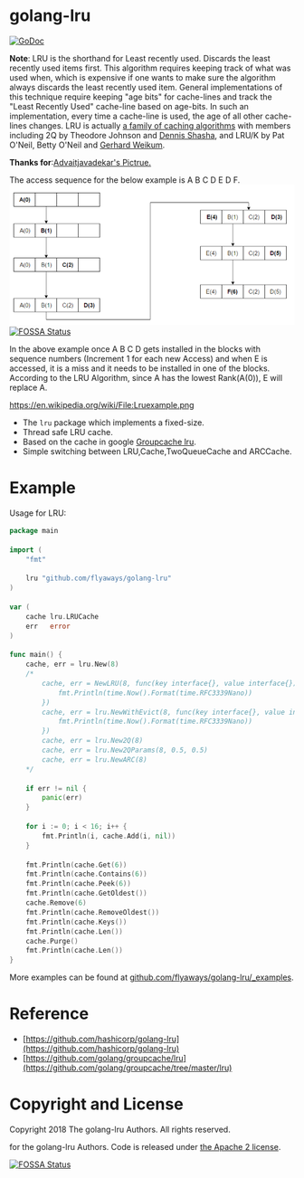 golang-lru
==========

[![GoDoc](https://godoc.org/github.com/flyaways/golang-lru?status.svg)](https://godoc.org/github.com/flyaways/golang-lru)

**Note**:  LRU is the shorthand for Least recently used.
Discards the least recently used items first. This algorithm requires keeping track of what was used when, which is expensive if one wants to make sure the algorithm always discards the least recently used item. General implementations of this technique require keeping "age bits" for cache-lines and track the "Least Recently Used" cache-line based on age-bits. In such an implementation, every time a cache-line is used, the age of all other cache-lines changes. LRU is actually [a family of caching algorithms](https://en.wikipedia.org/wiki/Page_replacement_algorithm#Variants_on_LRU) with members including 2Q by Theodore Johnson and [Dennis Shasha](http://www.vldb.org/conf/1994/P439.PDF), and LRU/K by Pat O'Neil, Betty O'Neil and [Gerhard Weikum](http://doi.acm.org/10.1145/170035.170081).


**Thanks for**:[Advaitjavadekar's Pictrue.](https://en.wikipedia.org/wiki/File:Lruexample.png)

The access sequence for the below example is A B C D E D F.
![Color](Lruexample.png)
[![FOSSA Status](https://app.fossa.io/api/projects/git%2Bgithub.com%2Fflyaways%2Fgolang-lru.svg?type=shield)](https://app.fossa.io/projects/git%2Bgithub.com%2Fflyaways%2Fgolang-lru?ref=badge_shield)

In the above example once A B C D gets installed in the blocks with sequence numbers (Increment 1 for each new Access) and when E is accessed, it is a miss and it needs to be installed in one of the blocks. According to the LRU Algorithm, since A has the lowest Rank(A(0)), E will replace A.

https://en.wikipedia.org/wiki/File:Lruexample.png

* The `lru` package which implements a fixed-size.
* Thread safe LRU cache. 
* Based on the cache in google [Groupcache lru](https://github.com/golang/groupcache/tree/master/lru).
* Simple switching between LRU,Cache,TwoQueueCache and ARCCache.

# Example

Usage for LRU:

```go
package main

import (
	"fmt"

	lru "github.com/flyaways/golang-lru"
)

var (
	cache lru.LRUCache
	err   error
)

func main() {
	cache, err = lru.New(8)
	/*
		cache, err = NewLRU(8, func(key interface{}, value interface{}) {
			fmt.Println(time.Now().Format(time.RFC3339Nano))
		})
		cache, err = lru.NewWithEvict(8, func(key interface{}, value interface{}) {
			fmt.Println(time.Now().Format(time.RFC3339Nano))
		})
		cache, err = lru.New2Q(8)
		cache, err = lru.New2QParams(8, 0.5, 0.5)
		cache, err = lru.NewARC(8)
	*/

	if err != nil {
		panic(err)
	}

	for i := 0; i < 16; i++ {
		fmt.Println(i, cache.Add(i, nil))
	}

	fmt.Println(cache.Get(6))
	fmt.Println(cache.Contains(6))
	fmt.Println(cache.Peek(6))
	fmt.Println(cache.GetOldest())
	cache.Remove(6)
	fmt.Println(cache.RemoveOldest())
	fmt.Println(cache.Keys())
	fmt.Println(cache.Len())
	cache.Purge()
	fmt.Println(cache.Len())
}
```

More examples can be found at [github.com/flyaways/golang-lru/_examples](https://github.com/flyaways/golang-lru/_examples).


# Reference

* [https://github.com/hashicorp/golang-lru](https://github.com/hashicorp/golang-lru)
* [https://github.com/golang/groupcache/lru](https://github.com/golang/groupcache/tree/master/lru)

# Copyright and License
Copyright 2018 The golang-lru Authors. All rights reserved.

for the golang-lru Authors. Code is released under
[the Apache 2 license](https://github.com/flyaways/golang-lru/blob/master/LICENSE).


[![FOSSA Status](https://app.fossa.io/api/projects/git%2Bgithub.com%2Fflyaways%2Fgolang-lru.svg?type=large)](https://app.fossa.io/projects/git%2Bgithub.com%2Fflyaways%2Fgolang-lru?ref=badge_large)